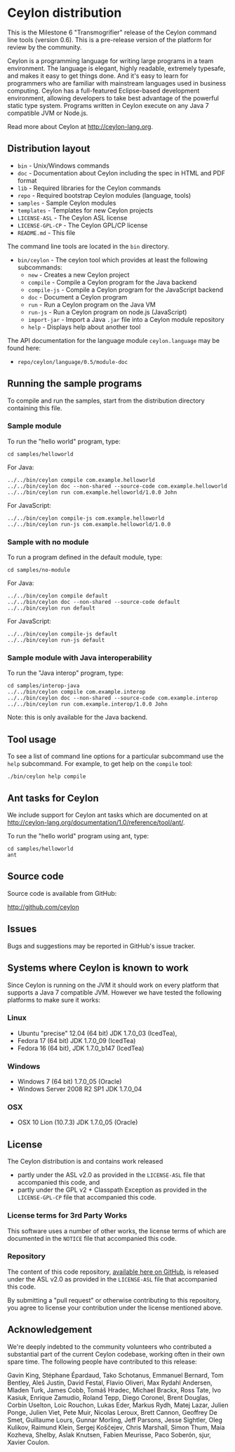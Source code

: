 # Ceylon distribution

This is the Milestone 6 "Transmogrifier" release of the Ceylon command line tools (version 
0.6). This is a pre-release version of the platform for review by the community.

Ceylon is a programming language for writing large programs in a team environment. 
The language is elegant, highly readable, extremely typesafe, and makes it easy to 
get things done. And it's easy to learn for programmers who are familiar with 
mainstream languages used in business computing. Ceylon has a full-featured 
Eclipse-based development environment, allowing developers to take best advantage 
of the powerful static type system. Programs written in Ceylon execute on any 
Java 7 compatible JVM or Node.js.

Read more about Ceylon at <http://ceylon-lang.org>.

## Distribution layout

- `bin`            - Unix/Windows commands
- `doc`            - Documentation about Ceylon including the spec in HTML and PDF format
- `lib`            - Required libraries for the Ceylon commands
- `repo`           - Required bootstrap Ceylon modules (language, tools)
- `samples`        - Sample Ceylon modules
- `templates`      - Templates for new Ceylon projects
- `LICENSE-ASL`    - The Ceylon ASL license
- `LICENSE-GPL-CP` - The Ceylon GPL/CP license
- `README.md`      - This file

The command line tools are located in the `bin` directory.

- `bin/ceylon`     - The ceylon tool which provides at least the following subcommands:
    * `new`        - Creates a new Ceylon project
    * `compile`    - Compile a Ceylon program for the Java backend
    * `compile-js` - Compile a Ceylon program for the JavaScript backend
    * `doc`        - Document a Ceylon program
    * `run`        - Run a Ceylon program on the Java VM
    * `run-js`     - Run a Ceylon program on node.js (JavaScript)
    * `import-jar` - Import a Java `.jar` file into a Ceylon module repository
    * `help`       - Displays help about another tool


The API documentation for the language module `ceylon.language` may be found here:

- `repo/ceylon/language/0.5/module-doc`

## Running the sample programs

To compile and run the samples, start from the distribution directory containing
this file.

### Sample module

To run the "hello world" program, type:

    cd samples/helloworld

For Java:

    ../../bin/ceylon compile com.example.helloworld
    ../../bin/ceylon doc --non-shared --source-code com.example.helloworld
    ../../bin/ceylon run com.example.helloworld/1.0.0 John

For JavaScript:

    ../../bin/ceylon compile-js com.example.helloworld
    ../../bin/ceylon run-js com.example.helloworld/1.0.0

### Sample with no module

To run a program defined in the default module, type:

    cd samples/no-module

For Java:

    ../../bin/ceylon compile default
    ../../bin/ceylon doc --non-shared --source-code default
    ../../bin/ceylon run default

For JavaScript:

    ../../bin/ceylon compile-js default
    ../../bin/ceylon run-js default

### Sample module with Java interoperability

To run the "Java interop" program, type:

    cd samples/interop-java
    ../../bin/ceylon compile com.example.interop
    ../../bin/ceylon doc --non-shared --source-code com.example.interop
    ../../bin/ceylon run com.example.interop/1.0.0 John

Note: this is only available for the Java backend.

## Tool usage

To see a list of command line options for a particular subcommand use the 
`help` subcommand. For example, to get help on the `compile` tool:

    ./bin/ceylon help compile

## Ant tasks for Ceylon

We include support for Ceylon ant tasks which are documented on
at <http://ceylon-lang.org/documentation/1.0/reference/tool/ant/>.

To run the "hello world" program using ant, type:

    cd samples/helloworld
    ant

## Source code

Source code is available from GitHub:

<http://github.com/ceylon>

## Issues

Bugs and suggestions may be reported in GitHub's issue tracker.

## Systems where Ceylon is known to work

Since Ceylon is running on the JVM it should work on every platform that 
supports a Java 7 compatible JVM. However we have tested the following 
platforms to make sure it works:

### Linux

- Ubuntu "precise" 12.04 (64 bit) JDK 1.7.0_03 (IcedTea), 
- Fedora 17 (64 bit) JDK 1.7.0_09 (IcedTea)
- Fedora 16 (64 bit), JDK 1.7.0_b147 (IcedTea)

### Windows

- Windows 7 (64 bit) 1.7.0_05 (Oracle)
- Windows Server 2008 R2 SP1 JDK 1.7.0_04

### OSX

- OSX 10 Lion (10.7.3) JDK 1.7.0_05 (Oracle)

## License

The Ceylon distribution is and contains work released

- partly under the ASL v2.0 as provided in the `LICENSE-ASL` file that accompanied 
  this code, and
- partly under the GPL v2 + Classpath Exception as provided in the `LICENSE-GPL-CP`
  file that accompanied this code.

### License terms for 3rd Party Works

This software uses a number of other works, the license terms of which are 
documented in the `NOTICE` file that accompanied this code.

### Repository

The content of this code repository, [available here on GitHub][ceylon-dist], 
is released under the ASL v2.0 as provided in the `LICENSE-ASL` file that accompanied 
this code.

[ceylon-dist]: https://github.com/ceylon/ceylon-dist

By submitting a "pull request" or otherwise contributing to this repository, you
agree to license your contribution under the license mentioned above.

## Acknowledgement

We're deeply indebted to the community volunteers who contributed a substantial part
of the current Ceylon codebase, working often in their own spare time. The following 
people have contributed to this release:

Gavin King, Stéphane Épardaud, Tako Schotanus, Emmanuel Bernard, 
Tom Bentley, Aleš Justin, David Festal, Flavio Oliveri, 
Max Rydahl Andersen, Mladen Turk, James Cobb, Tomáš Hradec, 
Michael Brackx, Ross Tate, Ivo Kasiuk, Enrique Zamudio, Roland Tepp,
Diego Coronel, Brent Douglas, Corbin Uselton, Loic Rouchon,
Lukas Eder, Markus Rydh, Matej Lazar,
Julien Ponge, Julien Viet, Pete Muir, Nicolas Leroux, Brett Cannon, 
Geoffrey De Smet, Guillaume Lours, Gunnar Morling, Jeff Parsons, 
Jesse Sightler, Oleg Kulikov, Raimund Klein, Sergej Koščejev, 
Chris Marshall, Simon Thum, Maia Kozheva, Shelby, Aslak Knutsen, 
Fabien Meurisse, Paco Soberón, sjur, Xavier Coulon.

